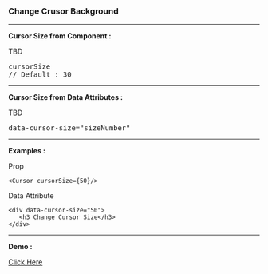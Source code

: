 <h3>
Change Crusor Background 
</h3>
<p>
</p>

[//]: # (----)
<hr>

[//]: # (------------------------------------------)
<p> <b> Cursor Size from Component :</b> </p>
<p> TBD </p>
<pre>
cursorSize
// Default : 30
</pre>

[//]: # (----)
<hr>

[//]: # (------------------------------------------)

[//]: # (------------------------------------------)
<p> <b> Cursor Size from Data Attributes :</b> </p>
<p> TBD </p>
<pre>
data-cursor-size="sizeNumber"
</pre>

[//]: # (----)
<hr>

[//]: # (------------------------------------------)
<p> <b> Examples :</b> </p>
<p>Prop</p>
<pre><code>&lt;Cursor cursorSize={50}/&gt;
</code></pre>

<p>Data Attribute</p>
<pre><code>&lt;div data-cursor-size="50"&gt;
   &lt;h3 Change Cursor Size&lt;/h3&gt;
&lt;/div&gt;
</code></pre>

<hr>
<p> <b> Demo :</b> </p>
<a href='/?path=/story/cursor-changecolor--demo'>Click Here</a>
